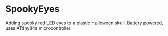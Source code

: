 # SpookyEyes
Adding spooky red LED eyes to a plastic Halloween skull. Battery powered, uses ATtiny84a microcontroller.
